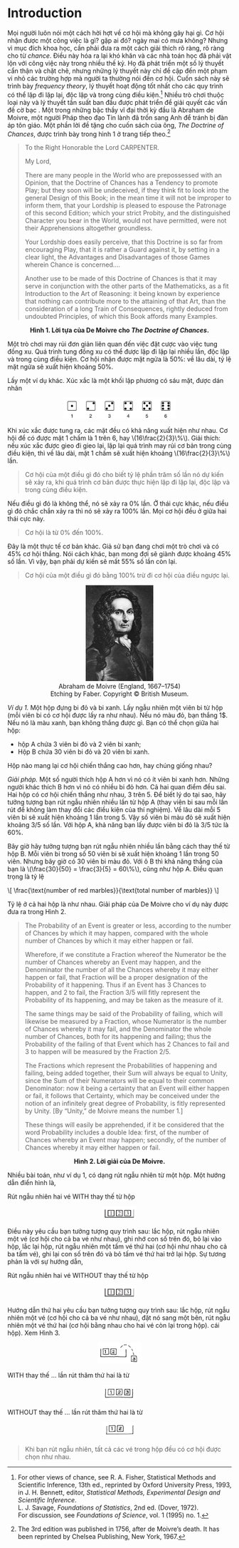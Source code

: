 # Introduction

Mọi người luôn nói một cách hời hợt về cơ hội mà không gây hại gì. Cơ hội nhận được một công việc là gì? gặp ai đó? ngày mai có mưa không? Nhưng vì mục đích khoa học, cần phải đưa ra một cách giải thích rõ ràng, rõ ràng cho từ _chance_. Điều này hóa ra lại khó khăn và các nhà toán học đã phải vật lộn với công việc này trong nhiều thế kỷ. Họ đã phát triển một số lý thuyết cẩn thận và chặt chẽ, nhưng những lý thuyết này chỉ đề cập đến một phạm vi nhỏ các trường hợp mà người ta thường nói đến cơ hội. Cuốn sách này sẽ trình bày _frequency theory_, lý thuyết hoạt động tốt nhất cho các quy trình có thể lặp đi lặp lại, độc lập và trong cùng điều kiện.[^1] Nhiều trò chơi thuộc loại này và lý thuyết tần suất ban đầu được phát triển để giải quyết các vấn đề cờ bạc . Một trong những bậc thầy vĩ đại thời kỳ đầu là Abraham de Moivre, một người Pháp theo đạo Tin lành đã trốn sang Anh để tránh bị đàn áp tôn giáo. Một phần lời đề tặng cho cuốn sách của ông, _The Doctrine of Chances_, được trình bày trong hình 1 ở trang tiếp theo.[^2]

> To the Right Honorable the
> Lord CARPENTER.
>
> My Lord,
>
> There are many people in the World who are prepossessed with an Opinion, that the Doctrine of Chances has a Tendency to promote Play; but they soon will be undeceived, if they think fit to look into the general Design of this Book; in the mean time it will not be improper to inform them, that your Lordship is pleased to espouse the Patronage of this second Edition; which your strict Probity, and the distinguished Character you bear in the World, would not have permitted, were not their Apprehensions altogether groundless.
>
> Your Lordship does easily perceive, that this Doctrine is so far from encouraging Play, that it is rather a Guard against it, by setting in a clear light, the Advantages and Disadvantages of those Games wherein Chance is concerned....
>
> Another use to be made of this Doctrine of Chances is that it may serve in conjunction with the other parts of the Mathematicks, as a fit Introduction to the Art of Reasoning: it being known by experience that nothing can contribute more to the attaining of that Art, than the consideration of a long Train of Consequences, rightly deduced from undoubted Principles, of which this Book affords many Examples.

**<center>Hình 1. Lời tựa của De Moivre cho _The Doctrine of Chances_.</center>**

Một trò chơi may rủi đơn giản liên quan đến việc đặt cược vào việc tung đồng xu. Quá trình tung đồng xu có thể được lặp đi lặp lại nhiều lần, độc lập và trong cùng điều kiện. Cơ hội nhận được mặt ngửa là 50%: về lâu dài, tỷ lệ mặt ngửa sẽ xuất hiện khoảng 50%.

Lấy một ví dụ khác. Xúc xắc là một khối lập phương có sáu mặt, được dán nhãn

<center><img src="dice.png" width="50%" height="auto"></center>

Khi xúc xắc được tung ra, các mặt đều có khả năng xuất hiện như nhau. Cơ hội để có được mặt 1 chấm là 1 trên 6, hay \\(16\frac{2}{3}\\%\\). Giải thích: nếu xúc xắc được gieo đi gieo lại, lặp lại quá trình may rủi cơ bản trong cùng điều kiện, thì về lâu dài, mặt 1 chấm sẽ xuất hiện khoảng \\(16\frac{2}{3}\\%\\) lần.

> Cơ hội của một điều gì đó cho biết tỷ lệ phần trăm số lần nó dự kiến sẽ xảy ra, khi quá trình cơ bản được thực hiện lặp đi lặp lại, độc lập và trong cùng điều kiện.

Nếu điều gì đó là không thể, nó sẽ xảy ra 0% lần. Ở thái cực khác, nếu điều gì đó chắc chắn xảy ra thì nó sẽ xảy ra 100% lần. Mọi cơ hội đều ở giữa hai thái cực này.

> Cơ hội là từ 0% đến 100%.

Đây là một thực tế cơ bản khác. Giả sử bạn đang chơi một trò chơi và có 45% cơ hội thắng. Nói cách khác, bạn mong đợi sẽ giành được khoảng 45% số lần. Vì vậy, bạn phải dự kiến sẽ mất 55% số lần còn lại.

> Cơ hội của một điều gì đó bằng 100% trừ đi cơ hội của điều ngược lại.

<center><img src="Moivre.jpg" width="30%" height="auto"></center>

<center>Abraham de Moivre (England, 1667–1754)<br>Etching by Faber. Copyright © British Museum.</center>

_Ví dụ 1._ Một hộp đựng bi đỏ và bi xanh. Lấy ngẫu nhiên một viên bi từ hộp (mỗi viên bi có cơ hội được lấy ra như nhau). Nếu nó màu đỏ, bạn thắng 1$. Nếu nó là màu xanh, bạn không thắng được gì. Bạn có thể chọn giữa hai hộp:

- hộp A chứa 3 viên bi đỏ và 2 viên bi xanh;
- Hộp B chứa 30 viên bi đỏ và 20 viên bi xanh.

Hộp nào mang lại cơ hội chiến thắng cao hơn, hay chúng giống nhau?

_Giải pháp._ Một số người thích hộp A hơn vì nó có ít viên bi xanh hơn. Những người khác thích B hơn vì nó có nhiều bi đỏ hơn. Cả hai quan điểm đều sai. Hai hộp có cơ hội chiến thắng như nhau, 3 trên 5. Để biết lý do tại sao, hãy tưởng tượng bạn rút ngẫu nhiên nhiều lần từ hộp A (thay viên bi sau mỗi lần rút để không làm thay đổi các điều kiện của thí nghiệm). Về lâu dài mỗi 5 viên bi sẽ xuất hiện khoảng 1 lần trong 5. Vậy số viên bi màu đỏ sẽ xuất hiện khoảng 3/5 số lần. Với hộp A, khả năng bạn lấy được viên bi đỏ là 3/5 tức là 60%.

Bây giờ hãy tưởng tượng bạn rút ngẫu nhiên nhiều lần bằng cách thay thế từ hộp B. Mỗi viên bi trong số 50 viên bi sẽ xuất hiện khoảng 1 lần trong 50 viên. Nhưng bây giờ có 30 viên bi màu đỏ. Với ô B thì khả năng thắng của bạn là \\(\frac{30}{50} = \frac{3}{5} = 60\\%\\), cũng như hộp A. Điều quan trọng là tỷ lệ

\\[
\frac{\text{number of red marbles}}{\text{total number of marbles}}
\\]

Tỷ lệ ở cả hai hộp là như nhau. Giải pháp của De Moivre cho ví dụ này được đưa ra trong Hình 2.

> The Probability of an Event is greater or less, according to the number of Chances by which it may happen, compared with the whole number of Chances by which it may either happen or fail.
>
> Wherefore, if we constitute a Fraction whereof the Numerator be the number of Chances whereby an Event may happen, and the Denominator the number of all the Chances whereby it may either happen or fail, that Fraction will be a proper designation of the Probability of it happening. Thus if an Event has 3 Chances to happen, and 2 to fail, the Fraction 3/5 will fitly represent the Probability of its happening, and may be taken as the measure of it.
>
> The same things may be said of the Probability of failing, which will likewise be measured by a Fraction, whose Numerator is the number of Chances whereby it may fail, and the Denominator the whole number of Chances, both for its happening and failing; thus the Probability of the failing of that Event which has 2 Chances to fail and 3 to happen will be measured by the Fraction 2/5.
>
> The Fractions which represent the Probabilities of happening and failing, being added together, their Sum will always be equal to Unity, since the Sum of their Numerators will be equal to their common Denominator: now it being a certainty that an Event will either happen or fail, it follows that Certainty, which may be conceived under the notion of an infinitely great degree of Probability, is fitly represented by Unity. [By “Unity,” de Moivre means the number 1.]
>
> These things will easily be apprehended, if it be considered that the word Probability includes a double Idea: first, of the number of Chances whereby an Event may happen; secondly, of the number of Chances whereby it may either happen or fail.

**<center>Hình 2. Lời giải của De Moivre.</center>**

Nhiều bài toán, như ví dụ 1, có dạng rút ngẫu nhiên từ một hộp. Một hướng dẫn điển hình là,

Rút ngẫu nhiên hai vé WITH thay thế từ hộp

<center><img src="box.png" width="15%" height="auto"></center>

Điều này yêu cầu bạn tưởng tượng quy trình sau: lắc hộp, rút ngẫu nhiên một vé (cơ hội cho cả ba vé như nhau), ghi nhớ con số trên đó, bỏ lại vào hộp, lắc lại hộp, rút ngẫu nhiên một tấm vé thứ hai (cơ hội như nhau cho cả ba tấm vé), ghi lại con số trên đó và bỏ tấm vé thứ hai trở lại hộp. Sự tương phản là với sự hướng dẫn,

Rút ngẫu nhiên hai vé WITHOUT thay thế từ hộp

<center><img src="box.png" width="15%" height="auto"></center>

Hướng dẫn thứ hai yêu cầu bạn tưởng tượng quy trình sau: lắc hộp, rút ngẫu nhiên một vé (cơ hội cho cả ba vé như nhau), đặt nó sang một bên, rút ngẫu nhiên một vé thứ hai (cơ hội bằng nhau cho hai vé còn lại trong hộp). cái hộp). Xem Hình 3.

<center><img src="fig3_1.png" width="20%" height="auto"></center>

WITH thay thế ... lần rút thăm thứ hai là từ

<center><img src="fig3_2.png" width="15%" height="auto"></center>

WITHOUT thay thế ... lần rút thăm thứ hai là từ

<center><img src="fig3_3.png" width="15%" height="auto"></center>

> Khi bạn rút ngẫu nhiên, tất cả các vé trong hộp đều có cơ hội được chọn như nhau.

[^1]: For other views of chance, see R. A. Fisher, Statistical Methods and Scientific Inference, 13th ed., reprinted by Oxford University Press, 1993, in J. H. Bennett, editor, _Statistical Methods, Experimental Design and Scientific Inference_.\
    L. J. Savage, _Foundations of Statistics_, 2nd ed. (Dover, 1972).\
    For discussion, see _Foundations of Science_, vol. 1 (1995) no. 1.

[^2]: The 3rd edition was published in 1756, after de Moivre’s death. It has been reprinted by Chelsea Publishing, New York, 1967.
